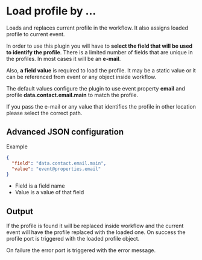 # Load profile by ...

Loads and replaces current profile in the workflow. It also assigns loaded profile to current event.

In order to use this plugin you will have to __select the field that will be used to identify the profile__. There is a
limited number of fields that are unique in the profiles. In most cases it will be an __e-mail__.

Also, __a field value__ is required to load the profile. It may be a static value or it can be referenced from event or
any object inside workflow.

The default values configure the plugin to use event property __email__ and profile __data.contact.email.main__ to match the profile.

If you pass the e-mail or any value that identifies the profile in other location please select the correct path.

## Advanced JSON configuration

Example

```json
{
  "field": "data.contact.email.main",
  "value": "event@properties.email"
}
```

* Field is a field name
* Value is a value of that field

## Output

If the profile is found it will be replaced inside workflow and the current event will have the profile replaced with
the loaded one. On success the profile port is triggered with the loaded profile object.

On failure the error port is triggered with the error message. 